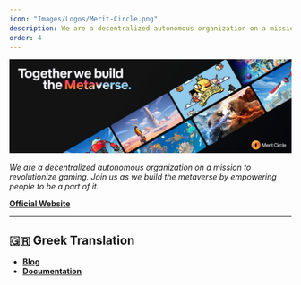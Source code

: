 ```yaml
---
icon: "Images/Logos/Merit-Circle.png"
description: We are a decentralized autonomous organization on a mission to revolutionize gaming. Join us as we build the metaverse by empowering people to be a part of it.
order: 4
---
```


![](../../Images/Covers/Merit-Circle.png)

_We are a decentralized autonomous organization on a mission to revolutionize gaming. Join us as we build the metaverse by empowering people to be a part of it._

[**Official Website**](https://meritcircle.io/)

---

## 🇬🇷 Greek Translation

- [**Blog**](https://meritcirclegrecce.substack.com/)
- [**Documentation**](https://merit-circle.gitbook.io/gr/)
